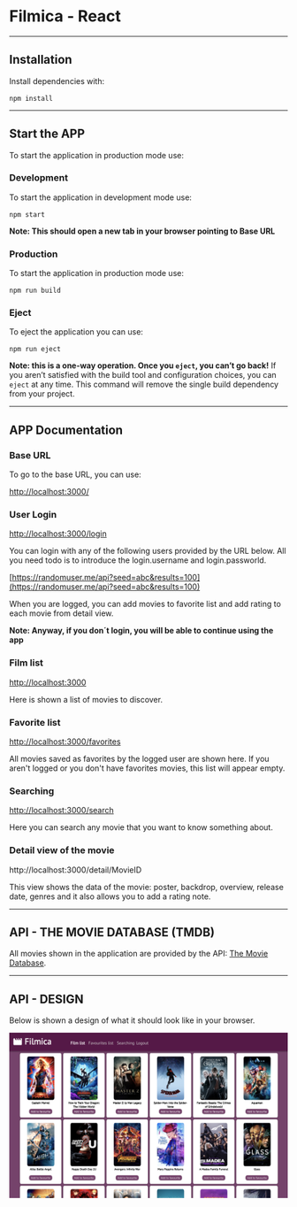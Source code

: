 # Filmica - React

-------------------------------------------------------------------------------

## Installation

Install dependencies with:

```shell
npm install
```

-------------------------------------------------------------------------------

## Start the APP

To start the application in production mode use:

### Development

To start the application in development mode use:

```shell
npm start
```

**Note: This should open a new tab in your browser pointing to Base URL**

### Production

To start the application in production mode use:

```shell
npm run build
```

### Eject

To eject the application you can use:

```shell
npm run eject
```

**Note: this is a one-way operation. Once you `eject`, you can’t go back!**
If you aren’t satisfied with the build tool and configuration choices, you can `eject` at any time. This command will remove the single build dependency from your project.

-------------------------------------------------------------------------------

## APP Documentation

### Base URL

To go to the base URL, you can use:

[http://localhost:3000/](http://localhost:3000/)


### User Login

[http://localhost:3000/login](http://localhost:3000/login)

You can login with any of the following users provided by the URL below. All you need todo is to introduce the login.username and login.passworld.

[https://randomuser.me/api?seed=abc&results=100](https://randomuser.me/api?seed=abc&results=100)

 When you are logged, you can add movies to favorite list and add rating to each movie from detail view.

**Note: Anyway, if you don´t login, you will be able to continue using the app**


### Film list

[http://localhost:3000](http://localhost:3000)

Here is shown a list of movies to discover.


### Favorite list

[http://localhost:3000/favorites](http://localhost:3000/favorites)

All movies saved as favorites by the logged user are shown here. If you aren't logged or you don't have favorites movies, this list will appear empty.


### Searching

[http://localhost:3000/search](http://localhost:3000/search)

Here you can search any movie that you want to know something about.


### Detail view of the movie

http://localhost:3000/detail/MovieID

This view shows the data of the movie: poster, backdrop, overview, release date, genres and it also allows you to add a rating note.

-------------------------------------------------------------------------------

## API - THE MOVIE DATABASE (TMDB)

All movies shown in the application are provided by the API: [The Movie Database](https://www.themoviedb.org).

-------------------------------------------------------------------------------

## API - DESIGN

Below is shown a design of what it should look like in your browser.

![Filmica](screenshotFilmica.png?raw=true "Filmica")

